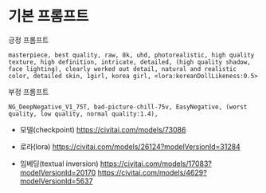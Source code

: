 # 기본 프롬프트

긍정 프롬프트

```
masterpiece, best quality, raw, 8k, uhd, photorealistic, high quality texture, high definition, intricate, detailed, (high quality shadow, face lighting), clearly worked out detail, natural and realistic color, detailed skin, 1girl, korea girl, <lora:koreanDollLikeness:0.5>
```

부정 프롬프트

```
NG_DeepNegative_V1_75T, bad-picture-chill-75v, EasyNegative, (worst quality, low quality, normal quality:1.4),
```

- 모델(checkpoint)
  https://civitai.com/models/73086

- 로라(lora)
  https://civitai.com/models/26124?modelVersionId=31284

- 임베딩(textual inversion)
  https://civitai.com/models/17083?modelVersionId=20170
  https://civitai.com/models/4629?modelVersionId=5637
